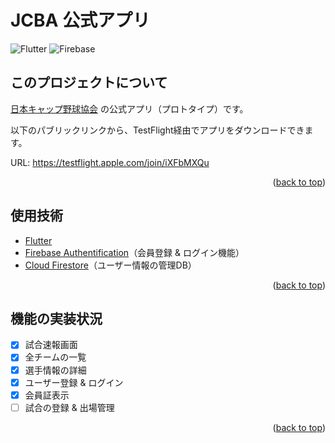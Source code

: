 <h1>JCBA 公式アプリ</h1>

![Flutter](https://img.shields.io/badge/Flutter-34485a.svg?style=flat-square&logo=flutter)
![Firebase](https://img.shields.io/badge/Firebase-34485a.svg?style=flat-square&logo=firebase)

<!-- ABOUT THE PROJECT -->
## このプロジェクトについて
[日本キャップ野球協会](https://kantoregioncapbase.wixsite.com/website) の公式アプリ（プロトタイプ）です。<br />

以下のパブリックリンクから、TestFlight経由でアプリをダウンロードできます。<br />

URL: https://testflight.apple.com/join/iXFbMXQu

<p align="right">(<a href="#top">back to top</a>)</p>

## 使用技術
* [Flutter](https://flutter.dev)
* [Firebase Authentification](https://firebase.google.com/docs/auth)（会員登録 & ログイン機能）
* [Cloud Firestore](https://firebase.google.com/docs/firestore)（ユーザー情報の管理DB）

<p align="right">(<a href="#top">back to top</a>)</p>

<!-- ROADMAP -->
## 機能の実装状況

- [x] 試合速報画面
- [x] 全チームの一覧
- [x] 選手情報の詳細
- [x] ユーザー登録 & ログイン
- [x] 会員証表示
- [ ] 試合の登録 & 出場管理

<p align="right">(<a href="#top">back to top</a>)</p>
